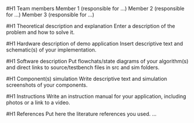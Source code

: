 #H1 Team members
Member 1 (responsible for ...)
Member 2 (responsible for ...)
Member 3 (responsible for ...)

#H1 Theoretical description and explanation
Enter a description of the problem and how to solve it.

#H1 Hardware description of demo application
Insert descriptive text and schematic(s) of your implementation.

#H1 Software description
Put flowchats/state diagrams of your algorithm(s) and direct links to source/testbench files in src and sim folders.

#H1 Component(s) simulation
Write descriptive text and simulation screenshots of your components.

#H1 Instructions
Write an instruction manual for your application, including photos or a link to a video.

#H1 References
Put here the literature references you used.
...
